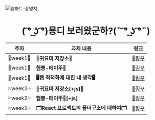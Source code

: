 ![웹파트-장명지](https://user-images.githubusercontent.com/79238676/227775976-6d5d0594-d342-465b-94d8-35239bae3b6e.png)

<div align=center>
  
  <h1>
    ( ͡° ͜ʖ ͡°)묭디 보러왔군하?(˵ ͡° ͜ʖ ͡°˵)
  </h1>
  
</div>

<div align=center>

  |주차|과제 내용|링크|
|------|---|---|
|💛week1💛|**🌱귀요미 저장소🌱**|[🔗링꾸](https://github.com/GO-SOPT-WEB/MyungJiJANG/pull/1)|
|💛week1💛|**햄뿡-메이뚜💨**|[🔗링꾸](https://github.com/GO-SOPT-WEB/MyungJiJANG/pull/2)|
|💛week1💛|**🖥웹 최적화에 대한 내 생각🖥️**|[🔗링꾸](https://github.com/GO-SOPT-WEB/MyungJiJANG/pull/3)|
|💦week2💦|**🌱귀요미 저장소[+js]🌱**|[🔗링꾸](https://github.com/GO-SOPT-WEB/MyungJiJANG/pull/6)|
|💦week2💦|**햄뿡-메이뚜💨[+js]**|[🔗링꾸](https://github.com/GO-SOPT-WEB/MyungJiJANG/pull/5)|
|💦week2💦|**🗂️React 프로젝트의 폴더구조에 대하여🗂️**|[🔗링꾸](https://github.com/GO-SOPT-WEB/MyungJiJANG/pull/4)|

</div>
